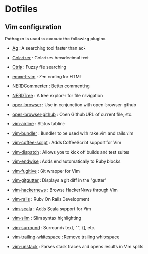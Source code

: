# Dotfiles

## Vim configuration

Pathogen is used to execute the following plugins.

* [Ag](https://github.com/rking/ag.vim) : A searching tool faster than ack

* [Colorizer](https://github.com/lilydjwg/colorizer) : Colorizes hexadecimal text

* [Ctrlp](https://github.com/kien/ctrlp.vim) : Fuzzy file searching

* [emmet-vim](https://github.com/mattn/emmet-vim) : Zen coding for HTML

* [NERDCommenter](https://github.com/scrooloose/nerdcommenter) : Better commenting

* [NERDTree](https://github.com/scrooloose/nerdtree) : A tree explorer for file navigation

* [open-browser](https://github.com/tyru/open-browser.vim) : Use in conjunction with open-browser-github

* [open-browser-github](https://github.com/tyru/open-browser-github.vim) : Open Github URL of current file, etc.

* [vim-airline](https://github.com/bling/vim-airline) : Status tabline

* [vim-bundler](https://github.com/tpope/vim-bundler) : Bundler to be used with rake.vim and rails.vim

* [vim-coffee-script](https://github.com/kchmck/vim-coffee-script) : Adds CoffeeScript support for Vim

* [vim-dispatch](https://github.com/tpope/vim-dispatch) : Allows you to kick off builds and test suites

* [vim-endwise](https://github.com/tpope/vim-endwise) : Adds end automatically to Ruby blocks

* [vim-fugitive](https://github.com/tpope/vim-fugitive) : Git wrapper for Vim

* [vim-gitgutter](https://github.com/airblade/vim-gitgutter) : Displays a git diff in the "gutter"

* [vim-hackernews](https://github.com/ryanss/vim-hackernews) : Browse HackerNews through Vim

* [vim-rails](https://github.com/tpope/vim-rails) : Ruby On Rails Development

* [vim-scala](https://github.com/derekwyatt/vim-scala) : Adds Scala support for Vim

* [vim-slim](https://github.com/slim-template/vim-slim) : Slim syntax highlighting

* [vim-surround](https://github.com/tpope/vim-surround) : Surrounds text, "", {}, etc.

* [vim-trailing-whitespace](https://github.com/bronson/vim-trailing-whitespace) : Remove trailing whitespace

* [vim-unstack](https://github.com/mattboehm/vim-unstack) : Parses stack traces and opens results in Vim splits
